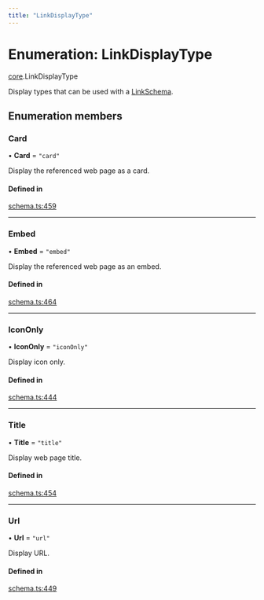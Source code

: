 ```yaml
---
title: "LinkDisplayType"
---
```

# Enumeration: LinkDisplayType

[core](../modules/core.md).LinkDisplayType

Display types that can be used with a [LinkSchema](../interfaces/core.LinkSchema.md).

## Enumeration members

### Card

• **Card** = `"card"`

Display the referenced web page as a card.

#### Defined in

[schema.ts:459](https://github.com/coda/packs-sdk/blob/main/schema.ts#L459)

___

### Embed

• **Embed** = `"embed"`

Display the referenced web page as an embed.

#### Defined in

[schema.ts:464](https://github.com/coda/packs-sdk/blob/main/schema.ts#L464)

___

### IconOnly

• **IconOnly** = `"iconOnly"`

Display icon only.

#### Defined in

[schema.ts:444](https://github.com/coda/packs-sdk/blob/main/schema.ts#L444)

___

### Title

• **Title** = `"title"`

Display web page title.

#### Defined in

[schema.ts:454](https://github.com/coda/packs-sdk/blob/main/schema.ts#L454)

___

### Url

• **Url** = `"url"`

Display URL.

#### Defined in

[schema.ts:449](https://github.com/coda/packs-sdk/blob/main/schema.ts#L449)
